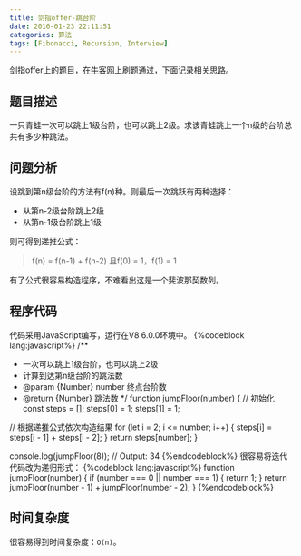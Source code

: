 ```yaml
---
title: 剑指offer-跳台阶
date: 2016-01-23 22:11:51
categories: 算法
tags: [Fibonacci, Recursion, Interview]
---
```

剑指offer上的题目，在[牛客网](https://www.nowcoder.com/)上刷题通过，下面记录相关思路。

## 题目描述
一只青蛙一次可以跳上1级台阶，也可以跳上2级。求该青蛙跳上一个n级的台阶总共有多少种跳法。

## 问题分析
设跳到第n级台阶的方法有f(n)种。则最后一次跳跃有两种选择：
- 从第n-2级台阶跳上2级
- 从第n-1级台阶跳上1级

则可得到递推公式：
> f(n) = f(n-1) + f(n-2)
> 且f(0) = 1，f(1) = 1

有了公式很容易构造程序，不难看出这是一个斐波那契数列。
<!--more-->
## 程序代码
代码采用JavaScript编写，运行在V8 6.0.0环境中。
{%codeblock lang:javascript%}
/**
 * 一次可以跳上1级台阶，也可以跳上2级
 * 计算到达第n级台阶的跳法数
 * @param  {Number} number 终点台阶数
 * @return {Number}        跳法数
 */
function jumpFloor(number) {
  // 初始化
  const steps = [];
  steps[0] = 1;
  steps[1] = 1;

  // 根据递推公式依次构造结果
  for (let i = 2; i <= number; i++) {
    steps[i] = steps[i - 1] + steps[i - 2];
  }
  return steps[number];
}

console.log(jumpFloor(8));  // Output: 34
{%endcodeblock%}
很容易将迭代代码改为递归形式：
{%codeblock lang:javascript%}
function jumpFloor(number) {
  if (number === 0 || number === 1) {
    return 1;
  }
  return jumpFloor(number - 1) + jumpFloor(number - 2);
}
{%endcodeblock%}

## 时间复杂度
很容易得到时间复杂度：`O(n)`。